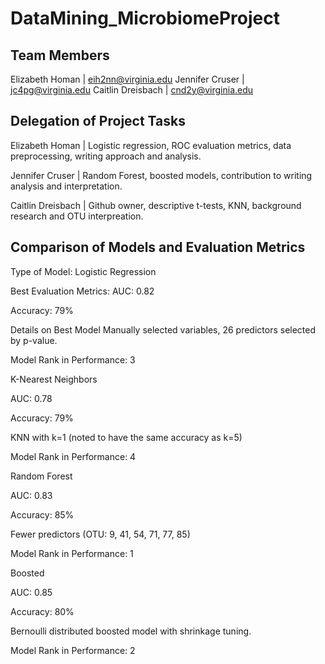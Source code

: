 # DataMining_MicrobiomeProject

## Team Members

Elizabeth Homan | eih2nn@virginia.edu 
Jennifer Cruser | jc4pg@virginia.edu
Caitlin Dreisbach | cnd2y@virginia.edu

## Delegation of Project Tasks

Elizabeth Homan | Logistic regression, ROC evaluation metrics, data preprocessing, writing approach and analysis.

Jennifer Cruser | Random Forest, boosted models, contribution to writing analysis and interpretation.

Caitlin Dreisbach | Github owner, descriptive t-tests, KNN, background research and OTU interpreation.

## Comparison of Models and Evaluation Metrics

Type of Model: Logistic Regression

Best Evaluation Metrics: AUC: 0.82

Accuracy: 79%

Details on Best Model Manually selected variables, 26 predictors selected by p-value.

Model Rank in Performance: 3

K-Nearest Neighbors

AUC: 0.78

Accuracy: 79%

KNN with k=1 (noted to have the same accuracy as k=5)

Model Rank in Performance: 4


Random Forest

AUC: 0.83

Accuracy: 85%

Fewer predictors (OTU: 9, 41, 54, 71, 77, 85)

Model Rank in Performance: 1


Boosted

AUC: 0.85

Accuracy: 80%

Bernoulli distributed boosted model with shrinkage tuning.

Model Rank in Performance: 2
 
